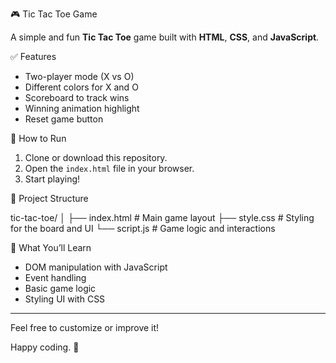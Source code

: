 🎮 Tic Tac Toe Game

A simple and fun **Tic Tac Toe** game built with **HTML**, **CSS**, and **JavaScript**.

✅ Features

- Two-player mode (X vs O)
- Different colors for X and O
- Scoreboard to track wins
- Winning animation highlight
- Reset game button

🚀 How to Run

1. Clone or download this repository.
2. Open the `index.html` file in your browser.
3. Start playing!

📂 Project Structure

tic-tac-toe/
│
├── index.html # Main game layout
├── style.css # Styling for the board and UI
└── script.js # Game logic and interactions

🧠 What You’ll Learn

- DOM manipulation with JavaScript
- Event handling
- Basic game logic
- Styling UI with CSS

---

Feel free to customize or improve it!

Happy coding. 🧩
